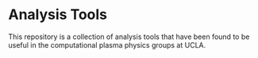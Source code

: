 # Analysis Tools

This repository is a collection of analysis tools that have been found to be useful in the computational plasma physics groups at UCLA.

